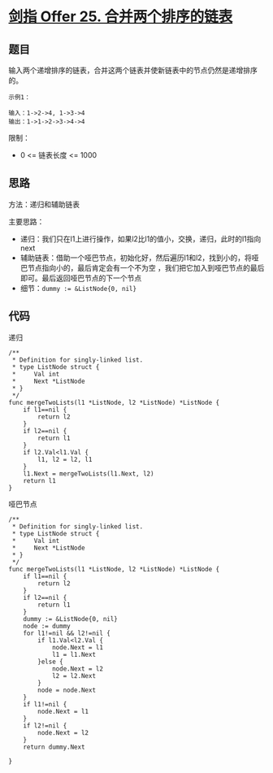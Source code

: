 # [剑指 Offer 25. 合并两个排序的链表](https://leetcode.cn/problems/he-bing-liang-ge-pai-xu-de-lian-biao-lcof/)

## 题目

输入两个递增排序的链表，合并这两个链表并使新链表中的节点仍然是递增排序的。

```
示例1：

输入：1->2->4, 1->3->4
输出：1->1->2->3->4->4
```

限制：

- 0 <= 链表长度 <= 1000


## 思路

方法：递归和辅助链表

主要思路：

- 递归：我们只在l1上进行操作，如果l2比l1的值小，交换，递归，此时的l1指向next
- 辅助链表：借助一个哑巴节点，初始化好，然后遍历l1和l2，找到小的，将哑巴节点指向小的，最后肯定会有一个不为空 ，我们把它加入到哑巴节点的最后即可。最后返回哑巴节点的下一个节点
- 细节：`dummy := &ListNode{0, nil}`

## 代码

递归

```golang
/**
 * Definition for singly-linked list.
 * type ListNode struct {
 *     Val int
 *     Next *ListNode
 * }
 */
func mergeTwoLists(l1 *ListNode, l2 *ListNode) *ListNode {
    if l1==nil {
        return l2
    }
    if l2==nil {
        return l1
    }
    if l2.Val<l1.Val {
        l1, l2 = l2, l1
    }
    l1.Next = mergeTwoLists(l1.Next, l2)
    return l1
}
```

哑巴节点

```golang
/**
 * Definition for singly-linked list.
 * type ListNode struct {
 *     Val int
 *     Next *ListNode
 * }
 */
func mergeTwoLists(l1 *ListNode, l2 *ListNode) *ListNode {
    if l1==nil {
        return l2
    }
    if l2==nil {
        return l1
    }
    dummy := &ListNode{0, nil}
    node := dummy
    for l1!=nil && l2!=nil {
        if l1.Val<l2.Val {
            node.Next = l1
            l1 = l1.Next
        }else {
            node.Next = l2
            l2 = l2.Next
        }
        node = node.Next
    }
    if l1!=nil {
        node.Next = l1
    }
    if l2!=nil {
        node.Next = l2
    }
    return dummy.Next

}
```


